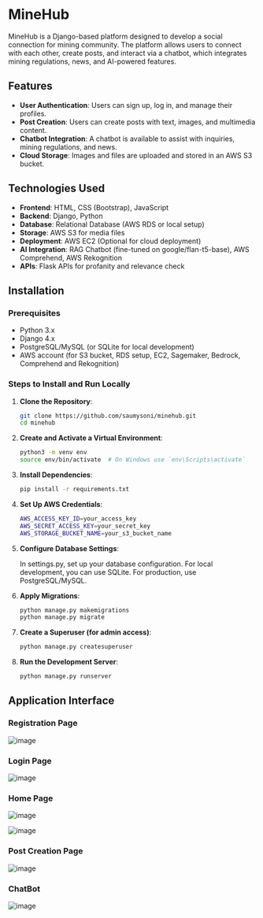 # MineHub

MineHub is a Django-based platform designed to develop a social connection for mining community. The platform allows users to connect with each other, create posts, and interact via a chatbot, which integrates mining regulations, news, and AI-powered features.

## Features
- **User Authentication**: Users can sign up, log in, and manage their profiles.
- **Post Creation**: Users can create posts with text, images, and multimedia content.
- **Chatbot Integration**: A chatbot is available to assist with inquiries, mining regulations, and news.
- **Cloud Storage**: Images and files are uploaded and stored in an AWS S3 bucket.

## Technologies Used
- **Frontend**: HTML, CSS (Bootstrap), JavaScript
- **Backend**: Django, Python
- **Database**: Relational Database (AWS RDS or local setup)
- **Storage**: AWS S3 for media files
- **Deployment**: AWS EC2 (Optional for cloud deployment)
- **AI Integration**: RAG Chatbot (fine-tuned on google/flan-t5-base), AWS Comprehend, AWS Rekognition
- **APIs**: Flask APIs for profanity and relevance check

## Installation

### Prerequisites
- Python 3.x
- Django 4.x
- PostgreSQL/MySQL (or SQLite for local development)
- AWS account (for S3 bucket, RDS setup, EC2, Sagemaker, Bedrock, Comprehend and Rekognition)

### Steps to Install and Run Locally

1. **Clone the Repository**:

   ```bash
   git clone https://github.com/saumysoni/minehub.git
   cd minehub
2. **Create and Activate a Virtual Environment**:
   ```bash
   python3 -m venv env
   source env/bin/activate  # On Windows use `env\Scripts\activate`

3. **Install Dependencies**:
   ```bash
   pip install -r requirements.txt
4. **Set Up AWS Credentials**:
   ```bash
   AWS_ACCESS_KEY_ID=your_access_key
   AWS_SECRET_ACCESS_KEY=your_secret_key
   AWS_STORAGE_BUCKET_NAME=your_s3_bucket_name

5. **Configure Database Settings**:
   
   In settings.py, set up your database configuration. For local development, you can use SQLite. For production, use PostgreSQL/MySQL.
6. **Apply Migrations**:
    ```bash
    python manage.py makemigrations
    python manage.py migrate
7. **Create a Superuser (for admin access)**:
    ```bash
    python manage.py createsuperuser
8. **Run the Development Server**:
    ```bash
    python manage.py runserver

## Application Interface

### Registration Page
![image](https://github.com/user-attachments/assets/20dc6370-eada-432b-83fa-7775a2dbaa5e)

### Login Page
![image](https://github.com/user-attachments/assets/92fa86e2-2b6a-4fb6-90d2-d8cd614fb4c7)

### Home Page
![image](https://github.com/user-attachments/assets/55794af7-9b5e-41bb-9dbc-eee8bf538ca6)

![image](https://github.com/user-attachments/assets/84e77431-b329-472b-a8f8-2a5766e39a33)
### Post Creation Page
![image](https://github.com/user-attachments/assets/5c246b29-aa77-49f4-a1e1-293d0e4fa45a)

### ChatBot
![image](https://github.com/user-attachments/assets/9d6a0465-9514-4721-a2aa-59c035f72947)

